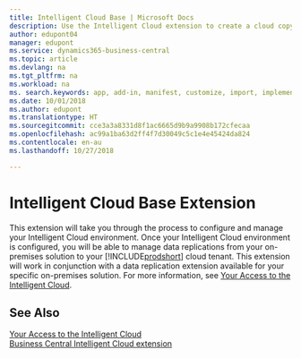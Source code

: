 ```yaml
---
title: Intelligent Cloud Base | Microsoft Docs
description: Use the Intelligent Cloud extension to create a cloud copy of your data so you are connected to the intelligent cloud.
author: edupont04
manager: edupont
ms.service: dynamics365-business-central
ms.topic: article
ms.devlang: na
ms.tgt_pltfrm: na
ms.workload: na
ms. search.keywords: app, add-in, manifest, customize, import, implement
ms.date: 10/01/2018
ms.author: edupont
ms.translationtype: HT
ms.sourcegitcommit: cce3a3a8331d8f1ac6665d9b9a9908b172cfecaa
ms.openlocfilehash: ac99a1ba63d2ff4f7d30049c5c1e4e45424da824
ms.contentlocale: en-au
ms.lasthandoff: 10/27/2018

---
```


# <a name="intelligent-cloud-base-extension"></a>Intelligent Cloud Base Extension

This extension will take you through the process to configure and manage your Intelligent Cloud environment. Once your Intelligent Cloud environment is configured, you will be able to manage data replications from your on-premises solution to your [!INCLUDE[prodshort](includes/prodshort.md)] cloud tenant. This extension will work in conjunction with a data replication extension available for your specific on-premises solution. For more information, see [Your Access to the Intelligent Cloud](about-intelligent-cloud.md).  

## <a name="see-also"></a>See Also

[Your Access to the Intelligent Cloud](about-intelligent-cloud.md)  
[Business Central Intelligent Cloud extension](ui-extensions-data-replication.md)  

